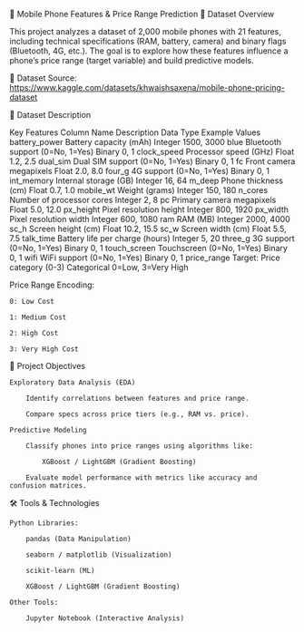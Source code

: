 📱 Mobile Phone Features & Price Range Prediction
📌 Dataset Overview

This project analyzes a dataset of 2,000 mobile phones with 21 features, including technical specifications (RAM, battery, camera) and binary flags (Bluetooth, 4G, etc.).
The goal is to explore how these features influence a phone’s price range (target variable) and build predictive models.

🔗 Dataset Source: https://www.kaggle.com/datasets/khwaishsaxena/mobile-phone-pricing-dataset

📂 Dataset Description

Key Features
Column Name	   Description	  Data Type	Example   Values
battery_power	Battery capacity (mAh)	Integer	1500, 3000
blue	Bluetooth support (0=No, 1=Yes)	Binary	0, 1
clock_speed	Processor speed (GHz)	Float	1.2, 2.5
dual_sim	Dual SIM support (0=No, 1=Yes)	Binary	0, 1
fc	Front camera megapixels	Float	2.0, 8.0
four_g	4G support (0=No, 1=Yes)	Binary	0, 1
int_memory	Internal storage (GB)	Integer	16, 64
m_deep	Phone thickness (cm)	Float	0.7, 1.0
mobile_wt	Weight (grams)	Integer	150, 180
n_cores	Number of processor cores	Integer	2, 8
pc	Primary camera megapixels	Float	5.0, 12.0
px_height	Pixel resolution height	Integer	800, 1920
px_width	Pixel resolution width	Integer	600, 1080
ram	RAM (MB)	Integer	2000, 4000
sc_h	Screen height (cm)	Float	10.2, 15.5
sc_w	Screen width (cm)	Float	5.5, 7.5
talk_time	Battery life per charge (hours)	Integer	5, 20
three_g	3G support (0=No, 1=Yes)	Binary	0, 1
touch_screen	Touchscreen (0=No, 1=Yes)	Binary	0, 1
wifi	WiFi support (0=No, 1=Yes)	Binary	0, 1
price_range	Target: Price category (0-3)	Categorical	0=Low, 3=Very High

Price Range Encoding:

    0: Low Cost

    1: Medium Cost

    2: High Cost

    3: Very High Cost

🎯 Project Objectives

    Exploratory Data Analysis (EDA)

        Identify correlations between features and price range.

        Compare specs across price tiers (e.g., RAM vs. price).

    Predictive Modeling

        Classify phones into price ranges using algorithms like:

            XGBoost / LightGBM (Gradient Boosting)

        Evaluate model performance with metrics like accuracy and confusion matrices.

🛠️ Tools & Technologies

    Python Libraries:

        pandas (Data Manipulation)

        seaborn / matplotlib (Visualization)

        scikit-learn (ML)

        XGBoost / LightGBM (Gradient Boosting)

    Other Tools:

        Jupyter Notebook (Interactive Analysis)
